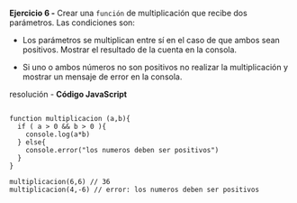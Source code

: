 **Ejercicio 6 -**
Crear una `función` de multiplicación que recibe dos parámetros. Las condiciones son: 

- Los parámetros se multiplican entre sí en el caso de que ambos sean positivos. Mostrar el resultado de la cuenta en la consola.

- Si uno o ambos números no son positivos no realizar la multiplicación y mostrar un mensaje de error en la consola.

resolución - **Código JavaScript**

<pre><code>
function multiplicacion (a,b){
  if ( a > 0 && b > 0 ){
    console.log(a*b)
  } else{
    console.error("los numeros deben ser positivos")
  }
}

multiplicacion(6,6) // 36
multiplicacion(4,-6) // error: los numeros deben ser positivos
</code></pre>